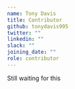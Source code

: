 ```yaml
---
name: Tony Davis
title: Contributor
github: tonydavis995
twitter: ""
linkedin: ""
slack: ""
joining_date: ""
role: contributor
---
```


Still waiting for this
